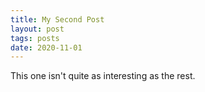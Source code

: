 ```yaml
---
title: My Second Post
layout: post
tags: posts
date: 2020-11-01
---
```


This one isn't quite as interesting as the rest.
